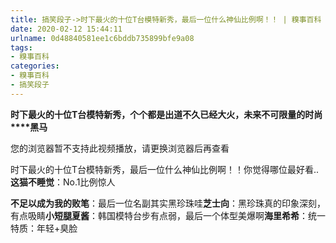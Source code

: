 ```yaml
---
title: 搞笑段子->时下最火的十位T台模特新秀，最后一位什么神仙比例啊！！ | 糗事百科
date: 2020-02-12 15:44:11
urlname: 0d48840581ee1c6bddb735899bfe9a08
tags: 
- 糗事百科
categories:
- 糗事百科
- 搞笑段子
---
```

**时下最火的十位T台模特新秀，个个都是出道不久已经大火，未来不可限量的时尚****黑马**  

您的浏览器暂不支持此视频播放，请更换浏览器后再查看

时下最火的十位T台模特新秀，最后一位什么神仙比例啊！！你觉得哪位最好看..**这猫不睡觉**：No.1比例惊人

**不足以成为我的败笔**：最后一位名副其实黑珍珠哇**芝士向**：黑珍珠真的印象深刻，有点吸睛**小短腿夏酱**：韩国模特台步有点弱，最后一个体型美爆啊**海里希希**：统一特质：年轻+臭脸


